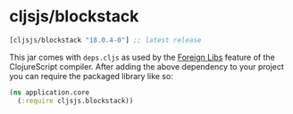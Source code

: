 # cljsjs/blockstack

[](dependency)
```clojure
[cljsjs/blockstack "18.0.4-0"] ;; latest release
```
[](/dependency)

This jar comes with `deps.cljs` as used by the [Foreign Libs][flibs] feature
of the ClojureScript compiler. After adding the above dependency to your project
you can require the packaged library like so:

```clojure
(ns application.core
  (:require cljsjs.blockstack))
```

[flibs]: https://clojurescript.org/reference/packaging-foreign-deps

